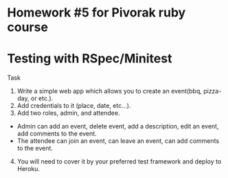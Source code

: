 # Homework #5 for Pivorak ruby course
# Testing with RSpec/Minitest

Task

1. Write a simple web app which allows you to create an event(bbq, pizza-day, or etc.).
2. Add credentials to it (place, date, etc…).
3. Add two roles, admin, and attendee.
  * Admin can add an event, delete event, add a description, edit an event, add comments to the event.
  * The attendee can join an event, can leave an event, can add comments to the event.
4. You will need to cover it by your preferred test framework and deploy to Heroku.
